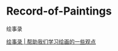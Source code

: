 # Record-of-Paintings
绘事录

[绘事录 | 帮助我们学习绘画的一些观点](https://github.com/tinygan/Record-of-Paintings/issues/1)
